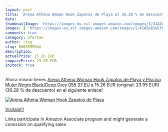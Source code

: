 ```yaml
---
layout: post
title: 'Arena Athena Woman Hook Zapatos de Playa al 36.28 % de descuento'
date: 
thumbnailImage: 'https://images-eu.ssl-images-amazon.com/images/I/41AZeB1UEfL._SL200_.jpg'
images: [ 'https://images-eu.ssl-images-amazon.com/images/I/41AZeB1UEfL._SL200_.jpg' ]
comments: true
category: ofertas
author: ring
slug: B005FMPDAU
description:
actualPrice: 15.26 EUR
comparePrice: 23.95 EUR
inStock: true
---
```


Ahora mismo tienes [Arena Athena Woman Hook Zapatos de Playa y Piscina  Mujer  Negro  Black/Deep Grey 055   37 EU](https://www.amazon.es/dp/B005FMPDAU/?tag=tolees-21) a 15.26 EUR (original: 23.95 EUR) (36.28 %  de descuento) en el siguiente enlace!

[![Arena Athena Woman Hook Zapatos de Playa](https://images-eu.ssl-images-amazon.com/images/I/41AZeB1UEfL._SL200_.jpg)](https://www.amazon.es/dp/B005FMPDAU/?tag=tolees-21)

[Visítala!!!](https://www.amazon.es/dp/B005FMPDAU/?tag=tolees-21)

Links participate in Amazon Associate program and might generate a comission on qualifying sales

